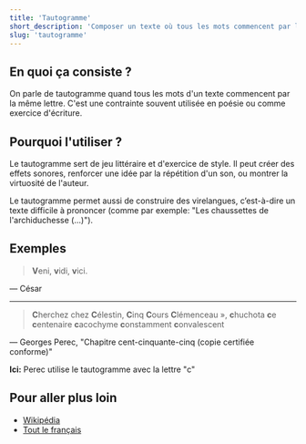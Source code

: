 ```yaml
---
title: 'Tautogramme'
short_description: 'Composer un texte où tous les mots commencent par la même lettre.'
slug: 'tautogramme'
---
```


## En quoi ça consiste ?

On parle de tautogramme quand tous les mots d'un texte commencent par la même lettre. C'est une contrainte souvent utilisée en poésie ou comme exercice d'écriture.


## Pourquoi l'utiliser ?

Le tautogramme sert de jeu littéraire et d'exercice de style.
Il peut créer des effets sonores, renforcer une idée par la répétition d'un son, ou montrer la virtuosité de l'auteur.

Le tautogramme permet aussi de construire des virelangues, c’est-à-dire un texte difficile à prononcer (comme par exemple: "Les chaussettes de l'archiduchesse (...)").

## Exemples

> **V**eni, **v**idi, **v**ici.

— César

---

> **C**herchez chez **C**élestin, **C**inq **C**ours **C**lémenceau », **c**huchota **c**e **c**entenaire **c**acochyme **c**onstamment **c**onvalescent

— Georges Perec, "Chapitre cent-cinquante-cinq (copie certifiée conforme)"

**Ici:** Perec utilise le tautogramme avec la lettre "c"


## Pour aller plus loin

- [Wikipédia](https://fr.wikipedia.org/wiki/Tautogramme)
- [Tout le français](https://toutlefrancais.com/figure-de-style-le-tautogramme/)
